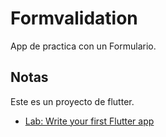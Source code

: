 # Formvalidation

App de practica con un Formulario.

## Notas

Este es un proyecto de flutter.

- [Lab: Write your first Flutter app](https://flutter.dev/docs/get-started/codelab)

